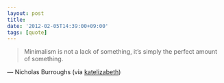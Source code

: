 ```yaml
---
layout: post
title:
date: '2012-02-05T14:39:00+09:00'
tags: [quote]
---
```


> Minimalism is not a lack of something, it’s simply the perfect amount of something.

— Nicholas Burroughs (via [katelizabeth](http://katelizabeth.tumblr.com/))
